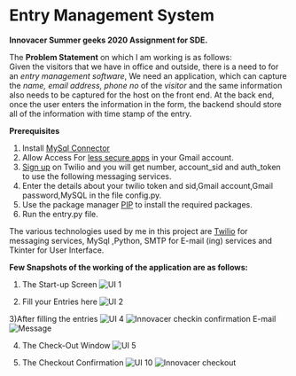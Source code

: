 # Entry Management System

**Innovacer Summer geeks 2020 Assignment for SDE.**
 
 The **Problem Statement** on which I am working is as follows:  
Given the visitors that we have in office and outside, there is a need to for an *entry management software*, We need an application, which can capture the *name, email address, phone no* of the *visitor* and the same information also needs to be captured for the host on the front end. At the back end, once the user enters the information in the form, the backend should store all of the information with time stamp of the entry.
 
 **Prerequisites**
  1) Install [MySql Connector]( https://dev.mysql.com/downloads/connector/python/)
2) Allow Access For [less secure apps](https://myaccount.google.com/lesssecureapps) in your Gmail account.
3) [Sign up](https://www.twilio.com/try-twilio) on Twilio and you will get number, account_sid and auth_token to use the following messaging services.
4) Enter the details about your twilio token and sid,Gmail account,Gmail password,MySQL in the file config.py.
5) Use the package manager [PIP](https://pip.pypa.io/en/stable/) to install the required packages.
6) Run the entry.py file.

The various technologies used by me in this project are [Twilio](https://www.twilio.com/) for messaging services, MySql ,Python, SMTP for E-mail (ing) services and Tkinter for User Interface.


**Few Snapshots of the working of the application are as follows:**
1) The Start-up Screen
![UI 1](https://github.com/anupamshah09/Entry-Management-System/blob/master/Images/UI%201.png)

2) Fill your Entries here
![UI 2](https://github.com/anupamshah09/Entry-Management-System/blob/master/Images/UI%202.png)

3)After filling the entries
![UI 4](https://github.com/anupamshah09/Entry-Management-System/blob/master/Images/UI%204.png)
![Innovacer checkin confirmation E-mail](https://github.com/anupamshah09/Entry-Management-System/blob/master/Images/Innovacer%20checkin%20confirmation%20E-mail.png)
![Message](https://github.com/anupamshah09/Entry-Management-System/blob/master/Images/Message.jpeg)

4) The Check-Out Window
![UI 5](https://github.com/anupamshah09/Entry-Management-System/blob/master/Images/ui%205.png)

5) The Checkout Confirmation
![UI 10](https://github.com/anupamshah09/Entry-Management-System/blob/master/Images/UI%2010.png)
![Innovacer checkout](https://github.com/anupamshah09/Entry-Management-System/blob/master/Images/Innovacer%20checkout.png)
